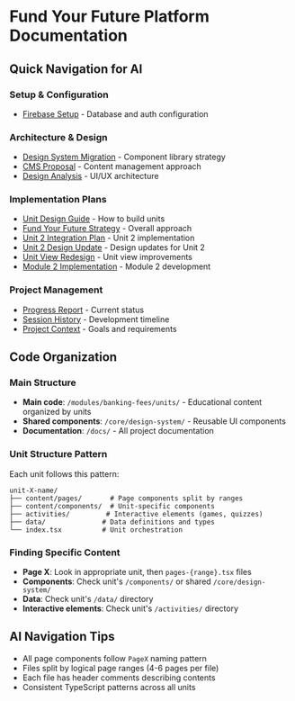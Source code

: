 # Fund Your Future Platform Documentation

## Quick Navigation for AI

### Setup & Configuration
- [Firebase Setup](setup/FIREBASE_SETUP.md) - Database and auth configuration

### Architecture & Design
- [Design System Migration](architecture/DESIGN_SYSTEM_MIGRATION.md) - Component library strategy
- [CMS Proposal](architecture/CMS_PROPOSAL.md) - Content management approach
- [Design Analysis](architecture/DESIGN_ANALYSIS.md) - UI/UX architecture

### Implementation Plans
- [Unit Design Guide](implementation/unit-design-guide.md) - How to build units
- [Fund Your Future Strategy](implementation/SMITHFI_DESIGN_IMPLEMENTATION_STRATEGY.md) - Overall approach
- [Unit 2 Integration Plan](implementation/UNIT_2_INTEGRATED_IMPLEMENTATION_PLAN.md) - Unit 2 implementation
- [Unit 2 Design Update](implementation/UNIT_2_DESIGN_UPDATE_PLAN.md) - Design updates for Unit 2
- [Unit View Redesign](implementation/UNIT_VIEW_REDESIGN_PLAN.md) - Unit view improvements
- [Module 2 Implementation](implementation/MODULE_2_IMPLEMENTATION_PLAN.md) - Module 2 development

### Project Management
- [Progress Report](project-management/PROGRESS_REPORT.md) - Current status
- [Session History](project-management/SESSION_HISTORY.md) - Development timeline
- [Project Context](project-management/PROJECT_CONTEXT.md) - Goals and requirements

## Code Organization

### Main Structure
- **Main code**: `/modules/banking-fees/units/` - Educational content organized by units
- **Shared components**: `/core/design-system/` - Reusable UI components
- **Documentation**: `/docs/` - All project documentation

### Unit Structure Pattern
Each unit follows this pattern:
```
unit-X-name/
├── content/pages/       # Page components split by ranges
├── content/components/  # Unit-specific components
├── activities/         # Interactive elements (games, quizzes)
├── data/              # Data definitions and types
└── index.tsx          # Unit orchestration
```

### Finding Specific Content
- **Page X**: Look in appropriate unit, then `pages-{range}.tsx` files
- **Components**: Check unit's `/components/` or shared `/core/design-system/`
- **Data**: Check unit's `/data/` directory
- **Interactive elements**: Check unit's `/activities/` directory

## AI Navigation Tips
- All page components follow `PageX` naming pattern
- Files split by logical page ranges (4-6 pages per file)
- Each file has header comments describing contents
- Consistent TypeScript patterns across all units